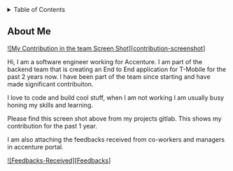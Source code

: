 

<!-- TABLE OF CONTENTS -->
<details>
  <summary>Table of Contents</summary>
  <ol>
    <li>
      <a href="#About-ME">About me</a>
    </li>
  </ol>
</details>



<!-- ABOUT THE PROJECT -->
## About Me
[![My Contribution in the team Screen Shot][contribution-screenshot]](https://drive.google.com/file/d/1m0XIH9XannDq_zUi29-QM5WYJm92VFhB/view?usp=drive_link)

Hi, I am a software engineer working for Accenture. I am part of the backend team that is creating an End to End application for T-Mobile for the past 2 years now. I have been part of the team since starting and have made significant contribuiton.

I love to code and build cool stuff, when I am not working I am usually busy honing my skills and learning.

Please find this screen shot above from my projects gitlab. This shows my contribution for the past 1 year.

I am also attaching the feedbacks received from co-workers and managers in accenture portal. 

[![Feedbacks-Received][Feedbacks]](https://drive.google.com/file/d/1rQlL1LUZRIC6bNBZAye3oAXqLnPQ1Qyh/view?usp=drive_link)



